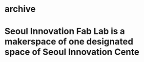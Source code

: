 # archive
# Seoul Innovation Fab Lab is a makerspace of one designated space of Seoul Innovation Cente 

